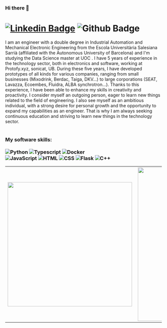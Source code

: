 ### Hi there 👋
# [![Linkedin Badge](https://img.shields.io/badge/-LinkedIn-0077B5?style=flat&logo=Linkedin&logoColor=white&link=https://www.linkedin.com/in/toni-vivescabaleiro/)](https://www.linkedin.com/in/toni-vivescabaleiro/) ![Github Badge](https://img.shields.io/badge/-Github-242A2D?style=flat&logo=Github&logoColor=white&link=https://github.com/skril349/)


<p align="left"> 
I am an engineer with a double degree in Industrial Automation and Mechanical Electronic Engineering from the Escola Universitària Salesiana Sarrià (affiliated with the Autonomous University of Barcelona) and I'm studying the Data Science master at UOC . I have 5 years of experience in the technology sector, both in electronics and software, working at Protofy.xyz, sonicat, UB. During these five years, I have developed prototypes of all kinds for various companies, ranging from small businesses (Mixodrink, Berdac, Taiga, DKV...) to large corporations (SEAT, Lavazza, Ecoembes, Fluidra, ALBA synchrotron...). Thanks to this experience, I have been able to enhance my skills in creativity and proactivity. I consider myself an outgoing person, eager to learn new things related to the field of engineering. I also see myself as an ambitious individual, with a strong desire for personal growth and the opportunity to expand my capabilities as an engineer. That is why I am always seeking continuous education and striving to learn new things in the technology sector. <br> <br>


### My software skills: <br/> <br/> ![Python](https://img.shields.io/badge/-Python-0077B5?style=flat&logoColor=white&logo=python) ![Typescript](https://img.shields.io/badge/-Typescript-ffdd19?style=flat&logoColor=white&logo=typescript&color=3178C6) ![Docker](https://img.shields.io/badge/-docker-1090D1?style=flat&logoColor=white&logo=docker)  <br/> ![JavaScript](https://img.shields.io/badge/-JavaScript-ffdd19?style=flat&logoColor=white&logo=javascript) ![HTML](https://img.shields.io/badge/-HTML-ff0d00?style=flat&logoColor=white&logo=html5) ![CSS](https://img.shields.io/badge/-CSS-196eff?style=flat&logoColor=white&logo=css3) ![Flask](https://img.shields.io/badge/-flask-000000?style=flat&logoColor=white&logo=flask) ![C++](https://img.shields.io/badge/-c++-black?logo=c%2B%2B&style=social)

 
<center>
  <table>
    <tr>
        <td><img width="400px" align="left" src="https://github-readme-stats-git-masterrstaa-rickstaa.vercel.app/api/top-langs/?username=jjeanjacques10&hide=html,TSQL,CSS,PLSQL,php,SCSS,Jupyter%20Notebook&layout=compact&count_private=true&langs_count=8" /></td>
        <td><img width="495px" align="left" src="https://github-readme-stats-git-masterrstaa-rickstaa.vercel.app/api?username=jjeanjacques10&show_icons=true&count_private=true" /></td>
    </tr>   
  </table>
</center>

